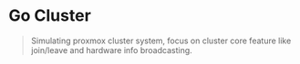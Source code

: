 # Go Cluster
> Simulating proxmox cluster system, focus on cluster core feature like join/leave and hardware info broadcasting.